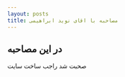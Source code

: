 ```yaml
---
layout: posts
title: مصاحبه با اقای نوید ابراهیمی
---
```


## در این مصاحبه
صحبت شد راجب ساخت سایت
 
